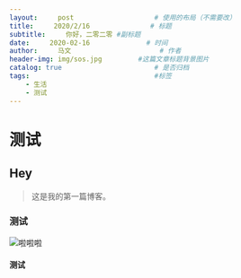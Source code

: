 ```yaml
---
layout:     post                    # 使用的布局（不需要改）
title:     2020/2/16               # 标题 
subtitle:     你好，二零二零 #副标题
date:     2020-02-16              # 时间
author:     马文                      # 作者
header-img: img/sos.jpg         #这篇文章标题背景图片
catalog: true                       # 是否归档
tags:                               #标签
    - 生活
    - 测试
---
```


# 测试
## Hey
>这是我的第一篇博客。

### 测试
![啦啦啦](https://s2.ax1x.com/2020/02/16/39eqiD.jpg)
#### 测试


